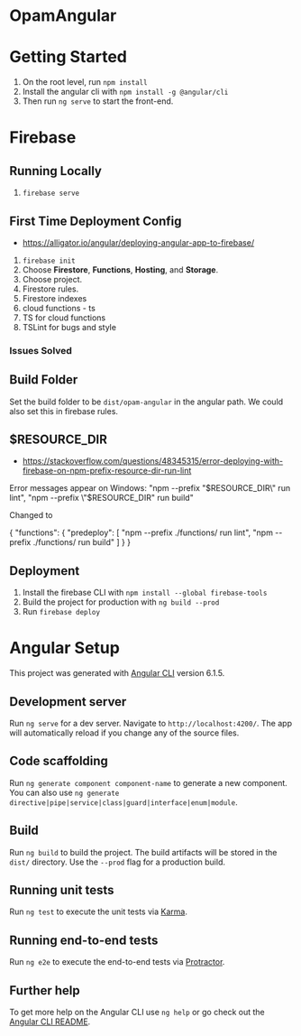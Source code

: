 # OpamAngular

# Getting Started
1. On the root level, run `npm install`
1. Install the angular cli with `npm install -g @angular/cli`
1. Then run `ng serve` to start the front-end.

# Firebase
## Running Locally
1. `firebase serve`

## First Time Deployment Config 
- https://alligator.io/angular/deploying-angular-app-to-firebase/

1. `firebase init`
1. Choose __Firestore__, __Functions__, __Hosting__, and __Storage__.
1. Choose project.
1. Firestore rules.
1. Firestore indexes
1. cloud functions - ts
1. TS for cloud functions
1. TSLint for bugs and style

### Issues Solved
## Build Folder
Set the build folder to be `dist/opam-angular` in the angular path. We could also set this in firebase rules.

## $RESOURCE_DIR
- https://stackoverflow.com/questions/48345315/error-deploying-with-firebase-on-npm-prefix-resource-dir-run-lint


Error messages appear on Windows:
"npm --prefix \"$RESOURCE_DIR\" run lint",
"npm --prefix \"$RESOURCE_DIR\" run build"

Changed to

{
  "functions": {
    "predeploy": [
      "npm --prefix ./functions/ run lint",
      "npm --prefix ./functions/ run build"
    ]
  }
}
## Deployment
1. Install the firebase CLI with `npm install --global firebase-tools`
1. Build the project for production with `ng build --prod`
1. Run `firebase deploy`

# Angular Setup

This project was generated with [Angular CLI](https://github.com/angular/angular-cli) version 6.1.5.

## Development server

Run `ng serve` for a dev server. Navigate to `http://localhost:4200/`. The app will automatically reload if you change any of the source files.

## Code scaffolding

Run `ng generate component component-name` to generate a new component. You can also use `ng generate directive|pipe|service|class|guard|interface|enum|module`.

## Build

Run `ng build` to build the project. The build artifacts will be stored in the `dist/` directory. Use the `--prod` flag for a production build.

## Running unit tests

Run `ng test` to execute the unit tests via [Karma](https://karma-runner.github.io).

## Running end-to-end tests

Run `ng e2e` to execute the end-to-end tests via [Protractor](http://www.protractortest.org/).

## Further help

To get more help on the Angular CLI use `ng help` or go check out the [Angular CLI README](https://github.com/angular/angular-cli/blob/master/README.md).
